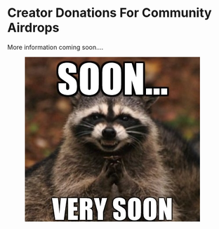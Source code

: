 # Creator Donations For Community Airdrops

More information coming soon....

<figure><img src="../../../.gitbook/assets/image (145).png" alt=""><figcaption></figcaption></figure>
